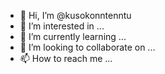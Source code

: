 - 👋 Hi, I’m @kusokonntenntu
- 👀 I’m interested in ...
- 🌱 I’m currently learning ...
- 💞️ I’m looking to collaborate on ...
- 📫 How to reach me ...

<!---
kusokonntenntu/kusokonntenntu is a ✨ special ✨ repository because its `README.md` (this file) appears on your GitHub profile.
You can click the Preview link to take a look at your changes.
--->
